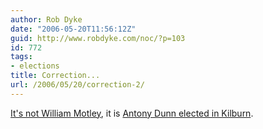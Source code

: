 ```yaml
---
author: Rob Dyke
date: "2006-05-20T11:56:12Z"
guid: http://www.robdyke.com/noc/?p=103
id: 772
tags:
- elections
title: Correction...
url: /2006/05/20/correction-2/
---
```

[It's not William Motley](http://www.robdyke.com/bec/wp-trackback.php?p=131), it is [Antony Dunn elected in Kilburn](http://www.brent.gov.uk/elections.nsf/342d944cdf339d2080257145005486f5/7ee910cafb83ff7c8025714200544a4a!OpenDocument).